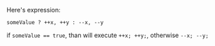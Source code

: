 Here's expression:

`someValue ? ++x, ++y : --x, --y`

if `someValue == true`, than will execute `++x; ++y;`,
otherwise `--x; --y;`

